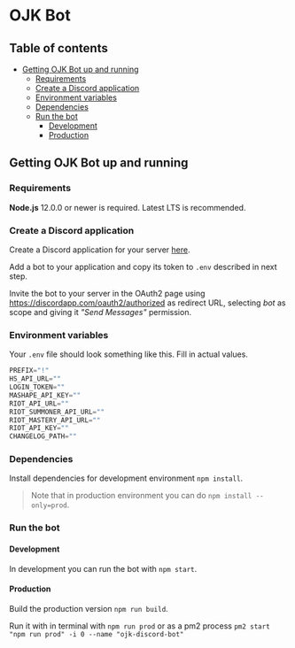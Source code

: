 # OJK Bot

## Table of contents

- [Getting OJK Bot up and running](#getting-ojk-bot-up-and-running)
  - [Requirements](#requirements)
  - [Create a Discord application](#create-a-discord-application)
  - [Environment variables](#environment-variables)
  - [Dependencies](#dependencies)
  - [Run the bot](#run-the-bot)
    - [Development](#development)
    - [Production](#production)

## Getting OJK Bot up and running

### Requirements

**Node.js** 12.0.0 or newer is required. Latest LTS is recommended.

### Create a Discord application

Create a Discord application for your server [here](https://discordapp.com/developers/applications/).

Add a bot to your application and copy its token to `.env` described in next step.

Invite the bot to your server in the OAuth2 page using https://discordapp.com/oauth2/authorized as redirect URL, selecting _bot_ as scope and giving it _"Send Messages"_ permission.

### Environment variables

Your `.env` file should look something like this. Fill in actual values.

```javascript
PREFIX="!"
HS_API_URL=""
LOGIN_TOKEN=""
MASHAPE_API_KEY=""
RIOT_API_URL=""
RIOT_SUMMONER_API_URL=""
RIOT_MASTERY_API_URL=""
RIOT_API_KEY=""
CHANGELOG_PATH=""
```

### Dependencies

Install dependencies for development environment `npm install`.

> Note that in production environment you can do `npm install --only=prod`.

### Run the bot

#### Development

In development you can run the bot with `npm start`.

#### Production

Build the production version `npm run build`.

Run it with in terminal with `npm run prod` or as a pm2 process `pm2 start "npm run prod" -i 0 --name "ojk-discord-bot"`

